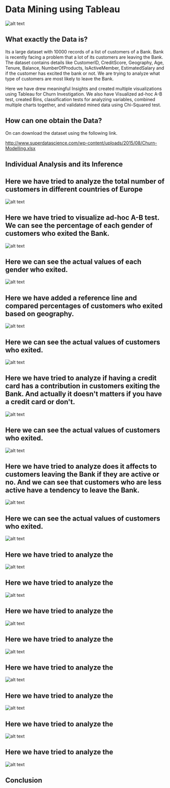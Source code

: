 # Data Mining using Tableau
![alt text](https://github.com/swarupmishal/Data-Mining-using-Tableau/blob/master/Extras/Data-Mining-2.jpg)
## What exactly the Data is?
Its a large dataset with 10000 records of a list of customers of a Bank. Bank is recently facing a problem that a lot of its customers are leaving the Bank. The dataset contains details like CustomerID, CreditScore, Geography, Age, Tenure, Balance, NumberOfProducts, IsActiveMember, EstimatedSalary and if the customer has excited the bank or not. We are trying to analyze what type of customers are most likely to leave the Bank.

Here we have drew meaningful Insights and created multiple visualizations using Tableau for Churn Investigation. We also have Visualized ad-hoc A-B test, created Bins, classification tests for analyzing variables, combined multiple charts together, and validated mined data using Chi-Squared test.


## How can one obtain the Data?
On can download the dataset using the following link.

http://www.superdatascience.com/wp-content/uploads/2015/08/Churn-Modelling.xlsx

## Individual Analysis and its Inference
## Here we have tried to analyze the total number of customers in different countries of Europe
![alt text](https://github.com/swarupmishal/Data-Mining-using-Tableau/blob/master/Reports/Map.png)

## Here we have tried to visualize ad-hoc A-B test. We can see the percentage of each gender of customers who exited the Bank.
![alt text](https://github.com/swarupmishal/Data-Mining-using-Tableau/blob/master/Reports/Gender.png)

## Here we can see the actual values of each gender who exited.
![alt text](https://github.com/swarupmishal/Data-Mining-using-Tableau/blob/master/Reports/Gender_Actuals.png)

## Here we have added a reference line and compared percentages of customers who exited based on geography.
![alt text](https://github.com/swarupmishal/Data-Mining-using-Tableau/blob/master/Reports/Country.png)

## Here we can see the actual values of customers who exited.
![alt text](https://github.com/swarupmishal/Data-Mining-using-Tableau/blob/master/Reports/Country_Actuals.png)

## Here we have tried to analyze if having a credit card has a contribution in customers exiting the Bank. And actually it doesn't matters if you have a credit card or don't.
![alt text](https://github.com/swarupmishal/Data-Mining-using-Tableau/blob/master/Reports/HasCrCard.png)

## Here we can see the actual values of customers who exited.
![alt text](https://github.com/swarupmishal/Data-Mining-using-Tableau/blob/master/Reports/HasCrCards_Actuals.png)

## Here we have tried to analyze does it affects to customers leaving the Bank if they are active or no. And we can see that customers who are less active have a tendency to leave the Bank.
![alt text](https://github.com/swarupmishal/Data-Mining-using-Tableau/blob/master/Reports/IsActiveMember.png)

## Here we can see the actual values of customers who exited.
![alt text](https://github.com/swarupmishal/Data-Mining-using-Tableau/blob/master/Reports/IsActiveMember_Actuals.png)

## Here we have tried to analyze the
![alt text](https://github.com/swarupmishal/Data-Mining-using-Tableau/blob/master/Reports/NumberOfProducts.png)

## Here we have tried to analyze the
![alt text](https://github.com/swarupmishal/Data-Mining-using-Tableau/blob/master/Reports/Validation.png)

## Here we have tried to analyze the
![alt text](https://github.com/swarupmishal/Data-Mining-using-Tableau/blob/master/Reports/Age%20Distribution.png)

## Here we have tried to analyze the
![alt text](https://github.com/swarupmishal/Data-Mining-using-Tableau/blob/master/Reports/Age.png)

## Here we have tried to analyze the
![alt text](https://github.com/swarupmishal/Data-Mining-using-Tableau/blob/master/Reports/Balance.png)

## Here we have tried to analyze the
![alt text](https://github.com/swarupmishal/Data-Mining-using-Tableau/blob/master/Reports/Estimated%20Salary.png)

## Here we have tried to analyze the
![alt text](https://github.com/swarupmishal/Data-Mining-using-Tableau/blob/master/Reports/Credit%20Score.png)

## Here we have tried to analyze the
![alt text](https://github.com/swarupmishal/Data-Mining-using-Tableau/blob/master/Reports/Tenure.png)




## Conclusion
